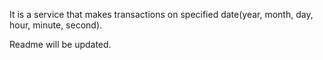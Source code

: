 <p>It is a service that makes transactions on specified date(year, month, day, hour, minute, second).</p>
<p>Readme will be updated.</p>
